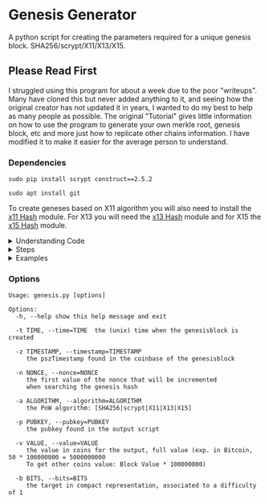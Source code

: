 # Genesis Generator
A python script for creating the parameters required for a unique genesis block. SHA256/scrypt/X11/X13/X15.
## Please Read First
I struggled using this program for about a week due to the poor "writeups". Many have cloned this but never added anything to it, and seeing how the original creator has not updated it in years, I wanted to do my best to help as many people as possible. The original "Tutorial" gives little information on how to use the program to generate your own merkle root, genesis block, etc and more just how to replicate other chains information. I have modified it to make it easier for the average person to understand.

### Dependencies
    sudo pip install scrypt construct==2.5.2
    
```
sudo apt install git
```

To create geneses based on X11 algorithm you will also need to install the [x11 Hash](https://github.com/chrisbagsrocks/X11-Hash) module. 
For X13 you will need the [x13 Hash](https://github.com/chrisbagsrocks/X13-Hash) module and for X15 the [x15 Hash](https://github.com/chrisbagsrocks/X15-Hash) module.

<details><summary>Understanding Code</summary>
<p>
    
Something not mentioned anywhere except in the code, is that there are defaults set, so if an item is left blank, the code will default to: 

The message in your genesis block, can be changed to anything. Many coins use a news article that was influential during that time.
```
"-z", "--timestamp", dest="timestamp", default="The Times 03/Jan/2009 Chancellor on brink of second bailout for banks",
```
nonce is an abbreviation for "number only used once, it is the number that blockchain miners are solving to receive the block reward.
```
"-n", "--nonce", dest="nonce", default=0,
```
Makes default algorithm SHA256, which is for Bitcoin
```
"-a", "--algorithm", dest="algorithm", default="SHA256",
```
Sets Public key to a random key without knowing private key
```
"-p", "--pubkey", dest="pubkey", default="04678afdb0fe5548271967f1a67130b7105cd6a828e03909a67962e0ea1f61deb649f6bc3f4cef38c4f35504e51ec112de5c384df7ba0b8d578a4c702b6bf11d5f",
```
This is the last value in your src/chainparams.cpp file looking at the CreateGenesisBlocks section. Take the "50 * COIN" value, 

50 * 100000000 = 5000000000. This is the output for the genesis block, It's best to leave it default just for ease of use 
```
"-v", "--value", dest="value", default=5000000000,
```
All except bits (-b) include a default in code but the bits will default to 0x1e0ffff0 which is the lowest difficulty for the genesis block

</p>
</details>

<details><summary>Steps</summary>
<p>
    
## 1. Generate a Private and Public Key
You will need a few things, first you need to generate a Private key and use that to generate a Public key. You can use many programs to do this, just make sure you are not using an online generator. That may put your project at risk if they log the private keys. Use something local, you can run the command: 
```
openssl rand -hex 32 
``` 
which will output a secure 32-bit private key, which can be used to generate a public key with: 

[blockchain-dev-tools](https://github.com/chrisbagsrocks/blockchain-dev-tools) with command ```./pubkey.py -u YOUR PRIVATE KEY```

You must define "COIN" with two commands, ```COIN=examplecoin``` and ```export COIN```
    
## 2. Download Repo and Prepare Command
On your Desktop,
```
git clone https://github.com/chrisbagsrocks/Genesis-Generator.git && cd Genesis-Generator
```
Now that we are in the directory, we need to prepare the command to find our parameters. An important thing to note is the difference in ```"``` vs ```“```. Very similar parenthesis, but ```“``` causes errors and ```"``` will allow you to put your full pszTimestamp.

At the bottom of the Examples tab, it includes 2 examples on what it SHOULD look like. Before starting you will need to know:
	
Algorithm (-a) - [SHA256|scrypt|X11|X13|X15]
	
pszTimestamp (-z) - Piece of text that is used in Genesis Block
	
pubkey (-p) Generated in Step 1, should be 130 characters long.
	
time (-t) Epoch Time can be calculated with command ```date +%s``` or [Epoch Converter](https://www.epochconverter.com/)

### Optional
	
If you were to look at Bitcoins chainparams.cpp, you will see a line that says: 

```genesis = CreateGenesisBlock(1231006505, 2083236893, 0x1d00ffff, 1, 50 * COIN);```
	
nonce (-n) - By default is 0 in equation but will output a different number. Equivalent to ```2083236893``` in Bitcoin File.
	
value (-v) - By default is 5000000000. Calculated by multiplying "Coin Value" by 100000000. Equivalent to ```50``` in Bitcoin File.
	
bits (-b) - By default is 1. This is the genesis blocks mining difficulty. Equivalent to ```0x1d00ffff``` in Bitcoin File.
	
</p>
</details>

<details><summary>Examples</summary>
<p>
    
### Examples
Create the original genesis hash found in Bitcoin

    python genesis.py -z "The Times 03/Jan/2009 Chancellor on brink of second bailout for banks" -n 2083236893 -t 1231006505
Output:

    algorithm: sha256
    merkle hash: 4a5e1e4baab89f3a32518a88c31bc87f618f76673e2cc77ab2127b7afdeda33b
    pszTimestamp: The Times 03/Jan/2009 Chancellor on brink of second bailout for banks
    pubkey: 04678afdb0fe5548271967f1a67130b7105cd6a828e03909a67962e0ea1f61deb649f6bc3f4cef38c4f35504e51ec112de5c384df7ba0b8d578a4c702b6bf11d5f
    time: 1231006505
    bits: 0x1d00ffff
    Searching for genesis hash..
    genesis hash found!
    nonce: 2083236893
    genesis hash: 000000000019d6689c085ae165831e934ff763ae46a2a6c172b3f1b60a8ce26f
Create the regtest genesis hash found in Bitcoin

    python genesis.py -z "The Times 03/Jan/2009 Chancellor on brink of second bailout for banks" -n 2 -t 1296688602 -b 0x207fffff

Create the original genesis hash found in Litecoin

    python genesis.py -a scrypt -z "NY Times 05/Oct/2011 Steve Jobs, Apple’s Visionary, Dies at 56" -p "040184710fa689ad5023690c80f3a49c8f13f8d45b8c857fbcbc8bc4a8e4d3eb4b10f4d4604fa08dce601aaf0f470216fe1b51850b4acf21b179c45070ac7b03a9" -t 1317972665 -n 2084524493
    
Create a unique genesis hash with custom pszTimestamp

    python genesis.py -a scrypt -z "Time flies like an arrow. Fruit flies like a banana."
    
Create the original genesis hash found in DarkCoin. (requires [xcoin-hash](https://github.com/lhartikk/xcoin-hash))

    python genesis.py -a X11 -z "Wired 09/Jan/2014 The Grand Experiment Goes Live: Overstock.com Is Now Accepting Bitcoins" -t 1317972665 -p "040184710fa689ad5023690c80f3a49c8f13f8d45b8c857fbcbc8bc4a8e4d3eb4b10f4d4604fa08dce601aaf0f470216fe1b51850b4acf21b179c45070ac7b03a9" -n 28917698 -t 1390095618 -v 5000000000

Create the original genesis hash found in HiroCoin (requires [xcoin-hash](https://github.com/lhartikk/xcoin-hash)).

    python genesis.py -a X11 -z "JapanToday 13/Mar/2014 Ways eyed to make planes easier to find in ocean" -p "040184710fa689ad5023690c80f3a49c8f13f8d45b8c857fbcbc8bc4a8e4d3eb4b10f4d4604fa08dce601aaf0f470216fe1b51850b4acf21b179c45070ac7b03a9" -n 1234746574 -t 1394723131 -v 40000000000

EXAMPLE BLANK
```    
python genesis.py -a ALGO -z "ARTICLE OR PHRASE" -p PUBKEY -t EPOCH TIME -b DIFFICULTY (-b optional, used for regtest primarily)
```
EXAMPLE FILLED
```    
python genesis.py -a scrypt -z "NY Times 01/Jan/2022 Stock Market Blah Blah Blah" -p 04c8da8cca440aad3dfe2bc8a30fd966df9bbcbda3c4da502aafc56ab089e1ddaa8bf08be60b834212cbbe2b9ddc4d7858798bc5a2c9a1cb494cfa31123962bc14 -t 1661722736 -b 0x207fffff
```
</p>
</details>

### Options
    Usage: genesis.py [options]
    
    Options:
      -h, --help show this help message and exit
      
      -t TIME, --time=TIME  the (unix) time when the genesisblock is created
      
      -z TIMESTAMP, --timestamp=TIMESTAMP
         the pszTimestamp found in the coinbase of the genesisblock
         
      -n NONCE, --nonce=NONCE
         the first value of the nonce that will be incremented
         when searching the genesis hash
         
      -a ALGORITHM, --algorithm=ALGORITHM
         the PoW algorithm: [SHA256|scrypt|X11|X13|X15]
         
      -p PUBKEY, --pubkey=PUBKEY
         the pubkey found in the output script
         
      -v VALUE, --value=VALUE
         the value in coins for the output, full value (exp. in Bitcoin, 50 * 100000000 = 5000000000 
         To get other coins value: Block Value * 100000000)
         
      -b BITS, --bits=BITS
         the target in compact representation, associated to a difficulty of 1


